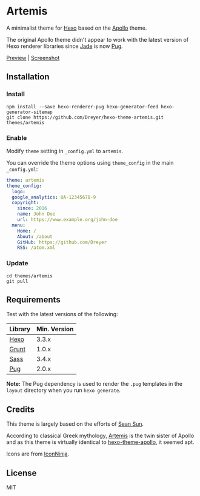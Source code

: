 # Artemis

A minimalist theme for [Hexo](http://hexo.io/) based on the [Apollo](https://github.com/pinggod/hexo-theme-apollo) theme.

The original Apollo theme didn't appear to work with the latest version of Hexo renderer libraries since [Jade](https://jade-lang.com) is now [Pug](https://pugjs.org).

[Preview](https://hexo-theme-artemis.netlify.com/) |  [Screenshot](https://i.imgur.com/PCVquML.png)

## Installation

### Install

```
npm install --save hexo-renderer-pug hexo-generator-feed hexo-generator-sitemap
git clone https://github.com/Dreyer/hexo-theme-artemis.git themes/artemis
```

### Enable

Modify `theme` setting in `_config.yml` to `artemis`.

You can override the theme options using `theme_config` in the main `_config.yml`:

```yaml
theme: artemis
theme_config:
  logo:
  google_analytics: UA-12345678-9
  copyright:
    since: 2016
    name: John Doe
    url: https://www.example.org/john-doe
  menu:
    Home: /
    About: /about
    GitHub: https://github.com/Dreyer
    RSS: /atom.xml
```

### Update

```
cd themes/artemis
git pull
```

## Requirements

Test with the latest versions of the following:

| Library | Min. Version |
| --- | --- |
| [Hexo](https://hexo.io/) | 3.3.x |
| [Grunt](https://gruntjs.com/) | 1.0.x |
| [Sass](http://sass-lang.com/) | 3.4.x |
| [Pug](https://pugjs.org) | 2.0.x |

**Note:** The Pug dependency is used to render the `.pug` templates in the `layout` directory when you run `hexo generate`.

## Credits

This theme is largely based on the efforts of [Sean Sun](https://github.com/pinggod).

According to classical Greek mythology, [Artemis](https://en.wikipedia.org/wiki/Artemis) is the twin sister of Apollo and as this theme is virtually identical to [hexo-theme-apollo](https://github.com/pinggod/hexo-theme-apollo), it seemed apt.

Icons are from [IconNinja](http://www.iconninja.com/fairy-tales-icon-sets-16414).

## License

MIT
